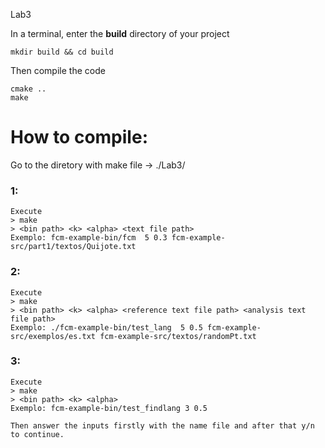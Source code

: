 Lab3

In a terminal, enter the **build** directory of your project
```
mkdir build && cd build
```
Then compile the code
```
cmake ..
make
```

# How to compile:

Go to the diretory with make file -> ./Lab3/
### 1:
    Execute
    > make
    > <bin path> <k> <alpha> <text file path>
    Exemplo: fcm-example-bin/fcm  5 0.3 fcm-example-src/part1/textos/Quijote.txt

### 2:
    Execute
    > make
    > <bin path> <k> <alpha> <reference text file path> <analysis text file path>
    Exemplo: ./fcm-example-bin/test_lang  5 0.5 fcm-example-src/exemplos/es.txt fcm-example-src/textos/randomPt.txt

### 3:
    Execute
    > make
    > <bin path> <k> <alpha>
    Exemplo: fcm-example-bin/test_findlang 3 0.5

    Then answer the inputs firstly with the name file and after that y/n to continue. 
